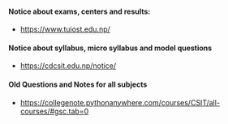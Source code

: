 #### Notice about exams, centers and results:
- https://www.tuiost.edu.np/ 

#### Notice about syllabus, micro syllabus and model questions
- https://cdcsit.edu.np/notice/

#### Old Questions and Notes for all subjects
- https://collegenote.pythonanywhere.com/courses/CSIT/all-courses/#gsc.tab=0